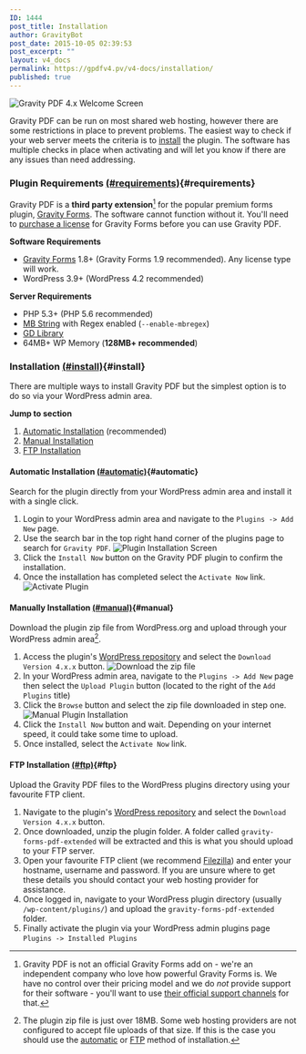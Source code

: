 ```yaml
---
ID: 1444
post_title: Installation
author: GravityBot
post_date: 2015-10-05 02:39:53
post_excerpt: ""
layout: v4_docs
permalink: https://gpdfv4.pv/v4-docs/installation/
published: true
---
```

![Gravity PDF 4.x Welcome Screen](https://gpdfv4.pv/app/uploads/2015/10/welcome-screen.png)

Gravity PDF can be run on most shared web hosting, however there are some restrictions in place to prevent problems. The easiest way to check if your web server meets the criteria is to [install](#install) the plugin. The software has multiple checks in place when activating and will let you know if there are any issues than need addressing. 

### Plugin Requirements [(#requirements)](#requirements){#requirements}
Gravity PDF is a **third party extension**[^1] for the popular premium forms plugin, [Gravity Forms](https://www.e-junkie.com/ecom/gb.php?cl=54585&c=ib&aff=235154). The software cannot function without it. You'll need to [purchase a license](https://www.e-junkie.com/ecom/gb.php?cl=54585&c=ib&aff=235154) for Gravity Forms before you can use Gravity PDF.

**Software Requirements**

* [Gravity Forms](https://www.e-junkie.com/ecom/gb.php?cl=54585&c=ib&aff=235154) 1.8+ (Gravity Forms 1.9 recommended). Any license type will work.
* WordPress 3.9+ (WordPress 4.2 recommended)

**Server Requirements**

* PHP 5.3+ (PHP 5.6 recommended)
* [MB String](http://www.php.net/manual/en/mbstring.installation.php) with Regex enabled (`--enable-mbregex`)
* [GD Library](http://www.php.net/manual/en/image.installation.php)
* 64MB+ WP Memory (**128MB+ recommended**)

### Installation [(#install)](#install){#install}
There are multiple ways to install Gravity PDF but the simplest option is to do so via your WordPress admin area.

**Jump to section**

1. [Automatic Installation](#automatic) (recommended)
1. [Manual Installation](#manual)
1. [FTP Installation](#ftp)

#### Automatic Installation [(#automatic)](#automatic){#automatic}

Search for the plugin directly from your WordPress admin area and install it with a single click.

1. Login to your WordPress admin area and navigate to the `Plugins -> Add New` page.
1. Use the search bar in the top right hand corner of the plugins page to search for `Gravity PDF`.
   ![Plugin Installation Screen](https://gpdfv4.pv/app/uploads/2015/10/automatic-install.png)
1. Click the `Install Now` button on the Gravity PDF plugin to confirm the installation. 
1. Once the installation has completed select the `Activate Now` link. 
   ![Activate Plugin](https://gpdfv4.pv/app/uploads/2015/10/activate-gravity-pdf.png)

#### Manually Installation [(#manual)](#manual){#manual}

Download the plugin zip file from WordPress.org and upload through your WordPress admin area[^2].

1. Access the plugin's [WordPress repository](https://wordpress.org/plugins/gravity-forms-pdf-extended/) and select the `Download Version 4.x.x` button.
   ![Download the zip file](https://gpdfv4.pv/app/uploads/2015/10/download-plugin.png)
1. In your WordPress admin area, navigate to the `Plugins -> Add New` page then select the `Upload Plugin` button (located to the right of the `Add Plugins` title)
1. Click the `Browse` button and select the zip file downloaded in step one. 
   ![Manual Plugin Installation](https://gpdfv4.pv/app/uploads/2015/10/manual-plugin-installation.png)
1. Click the `Install Now` button and wait. Depending on your internet speed, it could take some time to upload.
1. Once installed, select the `Activate Now` link.

#### FTP Installation [(#ftp)](#ftp){#ftp}

Upload the Gravity PDF files to the WordPress plugins directory using your favourite FTP client.

1. Navigate to the plugin's [WordPress repository](https://wordpress.org/plugins/gravity-forms-pdf-extended/) and select the `Download Version 4.x.x` button.
1. Once downloaded, unzip the plugin folder. A folder called `gravity-forms-pdf-extended` will be extracted and this is what you should upload to your FTP server.
1. Open your favourite FTP client (we recommend [Filezilla](https://filezilla-project.org/)) and enter your hostname, username and password. If you are unsure where to get these details you should contact your web hosting provider for assistance.
1. Once logged in, navigate to your WordPress plugin directory (usually `/wp-content/plugins/`) and upload the `gravity-forms-pdf-extended` folder. 
1. Finally activate the plugin via your WordPress admin plugins page `Plugins -> Installed Plugins`


[^1]: Gravity PDF is not an official Gravity Forms add on - we're an independent company who love how powerful Gravity Forms is. We have no control over their pricing model and we do *not* provide support for their software - you'll want to use [their official support channels](https://www.gravityhelp.com/support/) for that. 

[^2]: The plugin zip file is just over 18MB. Some web hosting providers are not configured to accept file uploads of that size. If this is the case you should use the [automatic](#automatic) or [FTP](#ftp) method of installation.
